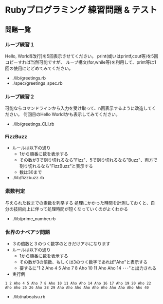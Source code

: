 # Rubyプログラミング 練習問題 & テスト
## 問題一覧
### ループ練習１  
Hello, World![改行]を5回表示させてください。 print(或いはprintf,cout等)を5回コピーすれば当然可能ですが、
ループ構文(for,while等)を利用して、print等は1回の使用にとどめてみてください。
- ./lib/greetings.rb
- ./spec/greetings_spec.rb

### ループ練習２  
可能ならコマンドラインから入力を受け取って、n回表示するように改造してください。
何回目のHello World!かも表示してみてください。
- ./lib/greetings_CLI.rb

### FizzBuzz
- ルールは以下の通り
  - 1から順番に数を表示する
  - その数が3で割り切れるなら"Fizz"、5で割り切れるなら"Buzz"、両方で割り切れるなら"FizzBuzz"と表示する
  - 数は30まで
- ./lib/fizzbuzz.rb

### 素数判定
与えられた数までの素数を列挙する
処理にかかった時間を計測しておくと、自分の技術向上に伴って処理時間が短くなっていくのがよくわかる
- ./lib/prime_number.rb

### 世界のナベアツ問題
- ３の倍数と３のつく数字のときだけアホになります
- ルールは以下の通り
  - 1から順番に数を表示する
  - その数が3の倍数、もしくは3のつく数字であれば"Aho"と表示する
  - 要するに"1 2 Aho 4 5 Aho 7 8 Aho 10 11 Aho Aho 14 ･･･"と出力される
- 実行例
```
1 2 Aho 4 5 Aho 7 8 Aho 10 11 Aho Aho 14 Aho 16 17 Aho 19 20 Aho 22 Aho Aho 25 26 Aho 28 29 Aho Aho Aho Aho Aho Aho Aho Aho Aho Aho 40
```
- ./lib/nabeatsu.rb 